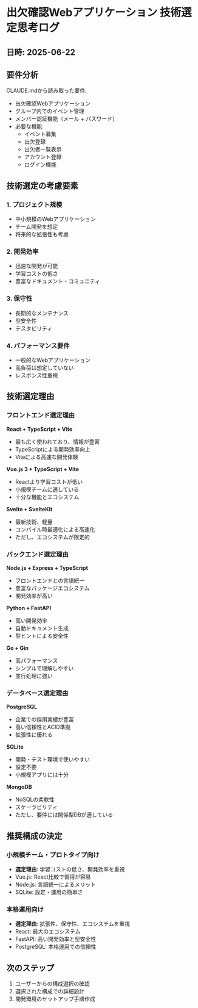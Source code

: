 # 出欠確認Webアプリケーション 技術選定思考ログ

## 日時: 2025-06-22

## 要件分析

CLAUDE.mdから読み取った要件:
- 出欠確認Webアプリケーション
- グループ内でのイベント管理
- メンバー認証機能（メール + パスワード）
- 必要な機能:
  - イベント募集
  - 出欠登録
  - 出欠者一覧表示
  - アカウント登録
  - ログイン機能

## 技術選定の考慮要素

### 1. プロジェクト規模
- 中小規模のWebアプリケーション
- チーム開発を想定
- 将来的な拡張性も考慮

### 2. 開発効率
- 迅速な開発が可能
- 学習コストの低さ
- 豊富なドキュメント・コミュニティ

### 3. 保守性
- 長期的なメンテナンス
- 型安全性
- テスタビリティ

### 4. パフォーマンス要件
- 一般的なWebアプリケーション
- 高負荷は想定していない
- レスポンス性重視

## 技術選定理由

### フロントエンド選定理由

**React + TypeScript + Vite**
- 最も広く使われており、情報が豊富
- TypeScriptによる開発効率向上
- Viteによる高速な開発体験

**Vue.js 3 + TypeScript + Vite**  
- Reactより学習コストが低い
- 小規模チームに適している
- 十分な機能とエコシステム

**Svelte + SvelteKit**
- 最新技術、軽量
- コンパイル時最適化による高速化
- ただし、エコシステムが限定的

### バックエンド選定理由

**Node.js + Express + TypeScript**
- フロントエンドとの言語統一
- 豊富なパッケージエコシステム
- 開発効率が高い

**Python + FastAPI**
- 高い開発効率
- 自動ドキュメント生成
- 型ヒントによる安全性

**Go + Gin**
- 高パフォーマンス
- シンプルで理解しやすい
- 並行処理に強い

### データベース選定理由

**PostgreSQL**
- 企業での採用実績が豊富
- 高い信頼性とACID準拠
- 拡張性に優れる

**SQLite**
- 開発・テスト環境で使いやすい
- 設定不要
- 小規模アプリには十分

**MongoDB**
- NoSQLの柔軟性
- スケーラビリティ
- ただし、要件には関係型DBが適している

## 推奨構成の決定

### 小規模チーム・プロトタイプ向け
- **選定理由**: 学習コストの低さ、開発効率を重視
- Vue.js: React比較で習得が容易
- Node.js: 言語統一によるメリット
- SQLite: 設定・運用の簡単さ

### 本格運用向け
- **選定理由**: 拡張性、保守性、エコシステムを重視  
- React: 最大のエコシステム
- FastAPI: 高い開発効率と型安全性
- PostgreSQL: 本格運用での信頼性

## 次のステップ
1. ユーザーからの構成選択の確認
2. 選択された構成での詳細設計
3. 開発環境のセットアップ手順作成